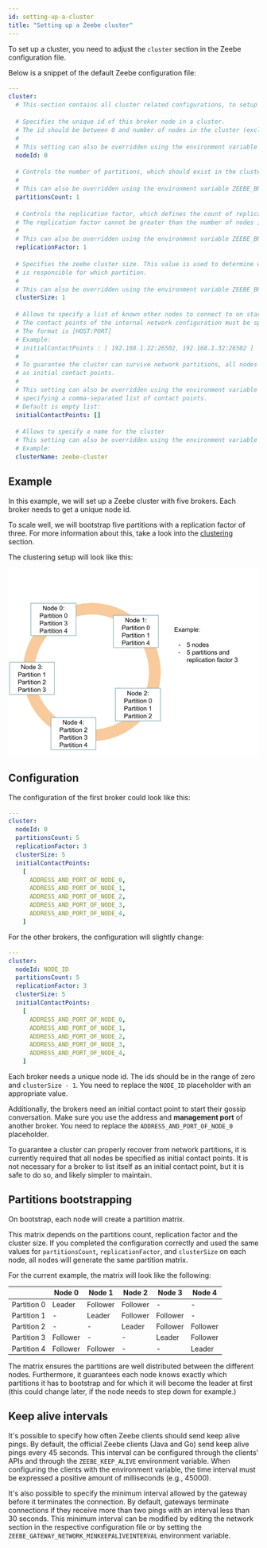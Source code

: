 ```yaml
---
id: setting-up-a-cluster
title: "Setting up a Zeebe cluster"
---
```


To set up a cluster, you need to adjust the `cluster` section in the Zeebe configuration file.

Below is a snippet of the default Zeebe configuration file:

```yaml
---
cluster:
  # This section contains all cluster related configurations, to setup a zeebe cluster

  # Specifies the unique id of this broker node in a cluster.
  # The id should be between 0 and number of nodes in the cluster (exclusive).
  #
  # This setting can also be overridden using the environment variable ZEEBE_BROKER_CLUSTER_NODEID.
  nodeId: 0

  # Controls the number of partitions, which should exist in the cluster.
  #
  # This can also be overridden using the environment variable ZEEBE_BROKER_CLUSTER_PARTITIONSCOUNT.
  partitionsCount: 1

  # Controls the replication factor, which defines the count of replicas per partition.
  # The replication factor cannot be greater than the number of nodes in the cluster.
  #
  # This can also be overridden using the environment variable ZEEBE_BROKER_CLUSTER_REPLICATIONFACTOR.
  replicationFactor: 1

  # Specifies the zeebe cluster size. This value is used to determine which broker
  # is responsible for which partition.
  #
  # This can also be overridden using the environment variable ZEEBE_BROKER_CLUSTER_CLUSTERSIZE.
  clusterSize: 1

  # Allows to specify a list of known other nodes to connect to on startup
  # The contact points of the internal network configuration must be specified.
  # The format is [HOST:PORT]
  # Example:
  # initialContactPoints : [ 192.168.1.22:26502, 192.168.1.32:26502 ]
  #
  # To guarantee the cluster can survive network partitions, all nodes must be specified
  # as initial contact points.
  #
  # This setting can also be overridden using the environment variable ZEEBE_BROKER_CLUSTER_INITIALCONTACTPOINTS
  # specifying a comma-separated list of contact points.
  # Default is empty list:
  initialContactPoints: []

  # Allows to specify a name for the cluster
  # This setting can also be overridden using the environment variable ZEEBE_BROKER_CLUSTER_CLUSTERNAME.
  # Example:
  clusterName: zeebe-cluster
```

## Example

In this example, we will set up a Zeebe cluster with five brokers. Each broker needs to get a unique node id.

To scale well, we will bootstrap five partitions with a replication factor of three. For more information about this, take a look into the [clustering](/components/zeebe/technical-concepts/clustering.md) section.

The clustering setup will look like this:

![cluster](assets/example-setup-cluster.png)

## Configuration

The configuration of the first broker could look like this:

```yaml
---
cluster:
  nodeId: 0
  partitionsCount: 5
  replicationFactor: 3
  clusterSize: 5
  initialContactPoints:
    [
      ADDRESS_AND_PORT_OF_NODE_0,
      ADDRESS_AND_PORT_OF_NODE_1,
      ADDRESS_AND_PORT_OF_NODE_2,
      ADDRESS_AND_PORT_OF_NODE_3,
      ADDRESS_AND_PORT_OF_NODE_4,
    ]
```

For the other brokers, the configuration will slightly change:

```yaml
---
cluster:
  nodeId: NODE_ID
  partitionsCount: 5
  replicationFactor: 3
  clusterSize: 5
  initialContactPoints:
    [
      ADDRESS_AND_PORT_OF_NODE_0,
      ADDRESS_AND_PORT_OF_NODE_1,
      ADDRESS_AND_PORT_OF_NODE_2,
      ADDRESS_AND_PORT_OF_NODE_3,
      ADDRESS_AND_PORT_OF_NODE_4,
    ]
```

Each broker needs a unique node id. The ids should be in the range of zero and `clusterSize - 1`. You need to replace the `NODE_ID` placeholder with an appropriate value.

Additionally, the brokers need an initial contact point to start their gossip conversation. Make sure you use the address and **management port** of another broker. You need to replace the `ADDRESS_AND_PORT_OF_NODE_0` placeholder.

To guarantee a cluster can properly recover from network partitions, it is currently required that all nodes be specified as initial contact points. It is not necessary for a broker to list itself as an initial contact point, but it is safe to do so, and likely simpler
to maintain.

## Partitions bootstrapping

On bootstrap, each node will create a partition matrix.

This matrix depends on the partitions count, replication factor and the cluster size. If you completed the configuration correctly and used the same values for `partitionsCount`, `replicationFactor`, and `clusterSize` on each node, all nodes will generate the same partition matrix.

For the current example, the matrix will look like the following:

| | Node 0 | Node 1 | Node 2 | Node 3 | Node 4 |
| - | - | - | - | - | - |
| Partition 0 | Leader | Follower | Follower | - | - |
| Partition 1 | - | Leader | Follower | Follower | - |
| Partition 2 | - | - | Leader | Follower | Follower |
| Partition 3 | Follower | - | - | Leader | Follower |
| Partition 4 | Follower | Follower | - | - | Leader |

The matrix ensures the partitions are well distributed between the different nodes. Furthermore, it guarantees each node knows exactly which partitions it has to bootstrap and for which it will become the leader at first (this could change later, if the node needs to step down for example.)

## Keep alive intervals

It's possible to specify how often Zeebe clients should send keep alive pings. By default, the official Zeebe clients (Java and Go) send keep alive pings every 45 seconds. This interval can be configured through the clients' APIs and through the `ZEEBE_KEEP_ALIVE` environment variable. When configuring the clients with the environment variable, the time interval must be expressed a positive amount of milliseconds (e.g., 45000).

It's also possible to specify the minimum interval allowed by the gateway before it terminates the connection. By default, gateways terminate connections if they receive more than two pings with an interval less than 30 seconds. This minimum interval can be modified by editing the network section in the respective configuration file or by setting the `ZEEBE_GATEWAY_NETWORK_MINKEEPALIVEINTERVAL` environment variable.
